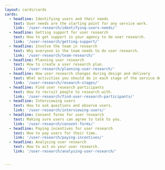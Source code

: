 ```yaml
---
layout: cards/cards
cards:
  - headline: Identifying users and their needs
    text: User needs are the starting point for any service work.
    link: '/user-research/identifying-users-needs/'
  - headline: Getting support for user research
    text: How to get support in your agency to do user research.
    link: '/user-research/getting-support/'
  - headline: Involve the team in research
    text: Why everyone in the team needs to do user research.
    link: '/user-research/team-research/'
  - headline: Planning user research
    text: How to create a user research plan.
    link: '/user-research/planning-user-research/'
  - headline: How user research changes during design and delivery
    text: What activities you should do in each stage of the service design and delivery process.
    link: '/user-research/research-stages/'
  - headline: Find user research participants
    text: How to recruit people to research with.
    link: '/user-research/find-user-research-participants/'
  - headline: Interviewing users
    text: How to ask questions and observe users.
    link: '/user-research/interviewing-users/'   
  - headline: Consent forms for user research
    text: Making sure users can agree to talk to you.
    link: '/user-research/consent-forms/'
  - headline: Paying incentives for user research
    text: How to pay users for their time.
    link: '/user-research/paying-incentives/'
  - headline: Analysing user research
    text: How to act on your user research.
    link: '/user-research/analysing-user-research/'


---
```

